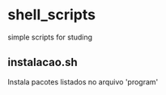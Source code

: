 # shell_scripts
simple scripts for studing

## instalacao.sh
Instala pacotes listados no arquivo 'program'
